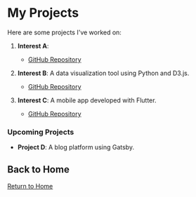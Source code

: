 # My Projects

Here are some projects I've worked on:

1. **Interest A**: 
   - [GitHub Repository](https://github.com/example/project-a)

2. **Interest B**: A data visualization tool using Python and D3.js.
   - [GitHub Repository](https://github.com/example/project-b)

3. **Interest C**: A mobile app developed with Flutter.
   - [GitHub Repository](https://github.com/example/project-c)

### Upcoming Projects

- **Project D**: A blog platform using Gatsby.

## Back to Home

[Return to Home](README.md)
